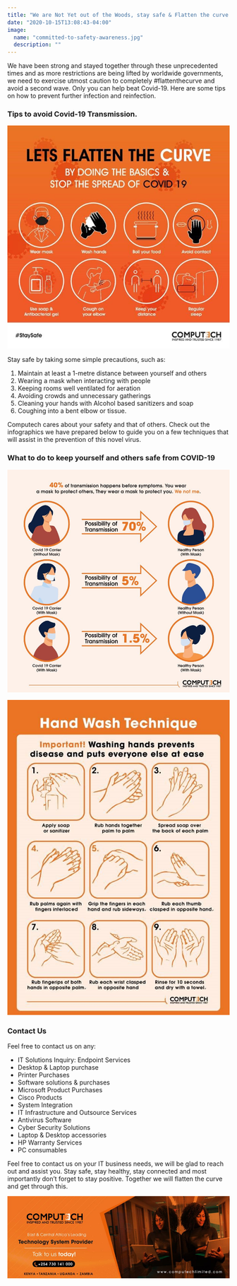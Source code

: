 ```yaml
---
title: "We are Not Yet out of the Woods, stay safe & Flatten the curve with Computech Limited."
date: "2020-10-15T13:08:43-04:00"
image:
  name: "committed-to-safety-awareness.jpg"
  description: ""
---
```


We have been strong and stayed together through these unprecedented times and as more restrictions are being lifted by worldwide governments, we need to exercise utmost caution to completely #flattenthecurve and avoid a second wave. Only you can help beat Covid-19.
Here are some tips on how to prevent further infection and reinfection.

### Tips to avoid Covid-19 Transmission.

![Figure 1: Flatten the Curve with Computech Limited](/images/we-are-not-yet-out.jpg)

Stay safe by taking some simple precautions, such as:

1. Maintain at least a 1-metre distance between yourself and others
2. Wearing a mask when interacting with people
3. Keeping rooms well ventilated for aeration
4. Avoiding crowds and unnecessary gatherings
5. Cleaning your hands with Alcohol based sanitizers and soap
6. Coughing into a bent elbow or tissue.

Computech cares about your safety and that of others. Check out the infographics we have prepared below to guide you on a few techniques that will assist in the prevention of this novel virus.

### What to do to keep yourself and others safe from COVID-19

![Figure 2: We can't forget to insist, wear a mask!](/images/covid-mask-awareness.jpg)

![Figure 3: Role of Handwashing in the fight against Covid-19](/images/role-handwashing-in-covid-19-prevention.jpg)

### Contact Us

Feel free to contact us on any:

- IT Solutions Inquiry: Endpoint Services
- Desktop & Laptop purchase
- Printer Purchases
- Software solutions & purchases
- Microsoft Product Purchases
- Cisco Products
- System Integration
- IT Infrastructure and Outsource Services
- Antivirus Software
- Cyber Security Solutions
- Laptop & Desktop accessories
- HP Warranty Services
- PC consumables

Feel free to contact us on your IT business needs, we will be glad to reach out and assist you. Stay safe, stay healthy, stay connected and most importantly don’t forget to stay positive.
Together we will flatten the curve and get through this.

[![](/images/computech-main-mage.jpg)](tel:+254730141000)
